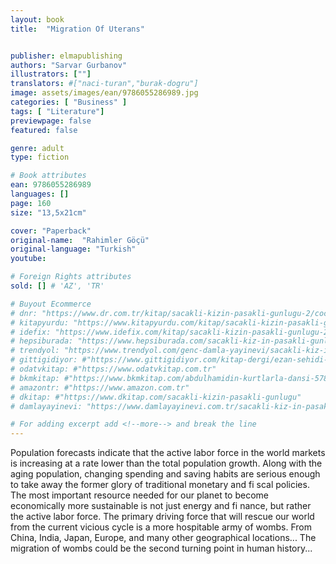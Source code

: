 ```yaml
---
layout: book
title:  "Migration Of Uterans"


publisher: elmapublishing
authors: "Sarvar Gurbanov"
illustrators: [""]
translators: #["naci-turan","burak-dogru"]
image: assets/images/ean/9786055286989.jpg
categories: [ "Business" ]
tags: [ "Literature"]
previewpage: false
featured: false

genre: adult
type: fiction

# Book attributes
ean: 9786055286989
languages: []
page: 160
size: "13,5x21cm"

cover: "Paperback"
original-name:  "Rahimler Göçü"
original-language: "Turkish"
youtube:

# Foreign Rights attributes
sold: [] # 'AZ', 'TR'

# Buyout Ecommerce
# dnr: "https://www.dr.com.tr/kitap/sacakli-kizin-pasakli-gunlugu-2/cocuk-ve-genclik/genclik-10-yas/roman-oyku/urunno=0001893059001"
# kitapyurdu: "https://www.kitapyurdu.com/kitap/sacakli-kizin-pasakli-gunlugu-2-/560122.html&filter_name=Sa%C3%A7akl%C4%B1+K%C4%B1z%27%C4%B1n+Pasakl%C4%B1+G%C3%BCnl%C3%BC%C4%9F%C3%BC+2"
# idefix: "https://www.idefix.com/kitap/sacakli-kizin-pasakli-gunlugu-2/cocuk-ve-genclik/genclik-10-yas/roman-oyku/urunno=0001893059001"
# hepsiburada: "https://www.hepsiburada.com/sacakli-kiz-in-pasakli-gunlugu-2-damla-yayinevi-p-HBV000012ER86"
# trendyol: "https://www.trendyol.com/genc-damla-yayinevi/sacakli-kiz-in-pasakli-gunlugu-2-p-54825777"
# gittigidiyor: #"https://www.gittigidiyor.com/kitap-dergi/ezan-sehidi-adnan-menderes_pdp_732728793"
# odatvkitap: #"https://www.odatvkitap.com.tr"
# bkmkitap: #"https://www.bkmkitap.com/abdulhamidin-kurtlarla-dansi-578226"
# amazontr: #"https://www.amazon.com.tr"
# dkitap: #"https://www.dkitap.com/sacakli-kizin-pasakli-gunlugu"
# damlayayinevi: "https://www.damlayayinevi.com.tr/sacakli-kiz-in-pasakli-gunlugu-2-bu-iste-bi-terslik-var"

# For adding excerpt add <!--more--> and break the line
---
```

Population forecasts indicate that the active
labor force in the world markets is increasing at a
rate lower than the total population growth. Along
with the aging population, changing spending and
saving habits are serious enough to take away
the former glory of traditional monetary and fi scal
policies. The most important resource needed for
our planet to become economically more sustainable is not just energy and fi nance, but rather the
active labor force. The primary driving force that
will rescue our world from the current vicious cycle
is a more hospitable army of wombs. From China,
India, Japan, Europe, and many other geographical locations... The migration of wombs could be
the second turning point in human history...
<!--more--> 

